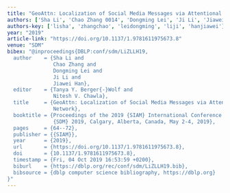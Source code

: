 ```yaml
---
title: "GeoAttn: Localization of Social Media Messages via Attentional Memory Network"
authors: ['Sha Li', 'Chao Zhang 0014', 'Dongming Lei', 'Ji Li', 'Jiawei Han 0001']
authors-key: ['lisha', 'zhangchao', 'leidongming', 'liji', 'hanjiawei']
year: "2019"
article-link: "https://doi.org/10.1137/1.9781611975673.8"
venue: "SDM"
bibex: "@inproceedings{DBLP:conf/sdm/LiZLLH19,
  author    = {Sha Li and
               Chao Zhang and
               Dongming Lei and
               Ji Li and
               Jiawei Han},
  editor    = {Tanya Y. Berger{-}Wolf and
               Nitesh V. Chawla},
  title     = {GeoAttn: Localization of Social Media Messages via Attentional Memory
               Network},
  booktitle = {Proceedings of the 2019 {SIAM} International Conference on Data Mining,
               {SDM} 2019, Calgary, Alberta, Canada, May 2-4, 2019},
  pages     = {64--72},
  publisher = {{SIAM}},
  year      = {2019},
  url       = {https://doi.org/10.1137/1.9781611975673.8},
  doi       = {10.1137/1.9781611975673.8},
  timestamp = {Fri, 04 Oct 2019 16:53:59 +0200},
  biburl    = {https://dblp.org/rec/conf/sdm/LiZLLH19.bib},
  bibsource = {dblp computer science bibliography, https://dblp.org}
}"
---
```

